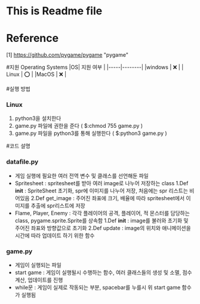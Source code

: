 # This is Readme file

# Reference
[1] https://github.com/pygame/pygame "pygame"

#지원 Operating Systems
|OS| 지원 여부 |
|-----|--------|
|windows | :x:  |
| Linux  | :o: |
|MacOS  | :x:  |

#실행 방법
### Linux

1. python3을 설치한다
2. game.py 파일에 권한을 준다 ( $:chmod 755 game.py )
3. game.py 파일을 python3를 통해 실행한다 ( $:python3 game.py )

#코드 설명
### datafile.py
- 게임 실행에 필요한 여러 전역 변수 및 클래스를 선언해둔 파일
- Spritesheet : spritesheet를 받아 여러 image로 나누어 저장하는 class
	1.Def __init__ : SpriteSheet 초기화, spr에 이미지를 나누어 저장, 처음에는 spr 리스트는 비어있음
	2.Def get_image : 주어진 좌표에 크기, 배율에 따라 spritesheet에서 이미지를 추출에 spr리스트에 저장
- Flame, Player, Enemy : 각각 플레이어의 공격, 플레이어, 적 몬스터를 담당하는 class, pygame.sprite.Sprite를 상속함
	1.Def __init__ : image를 불러와 초기화 및 주어진 좌표와 방향값으로 초기화
	2.Def update : image의 위치와 애니메이션을 시간에 따라 업데이트 하기 위한 함수

### game.py
- 게임이 실행되는 파일
- start game : 게임이 실행될시 수행하는 함수, 여러 클래스들의 생성 및 소멸, 점수 계산, 업데이트를 진행
- while문 : 게임이 실제로 작동되는 부분, spacebar를 누를시 위 start game 함수가 실행됨

